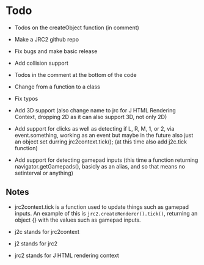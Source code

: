 <link rel="stylesheet" href=".md.css">

# Todo

 - Todos on the createObject function (in comment)

 - <done>Make a JRC2 github repo<done>

 - <done>Fix bugs and make basic release</done>
 
 - <done>Add collision support

 - Todos in the comment at the bottom of the code

 - <done>Change from a function to a class</done>

 - <done>Fix typos</done>

 - Add 3D support (also change name to jrc for J HTML Rendering Context, dropping 2D as it can also support 3D, not only 2D)

 - Add support for clicks as well as detecting if L, R, M, 1, or 2, via event.something, working as an event but maybe in the future also just an object set durring jrc2context.tick(); (at this time also add j2c.tick function)

 - Add support for detecting gamepad inputs (this time a function returning navigator.getGamepads(), basicly as an alias, and so that means no setinterval or anything)

 ## Notes

 - jrc2context.tick is a function used to update things such as gamepad inputs. An example of this is `jrc2.createRenderer().tick()`, returning an object {} with the values such as gamepad inputs.

 - j2c stands for jrc2context

 - j2 stands for jrc2

 - jrc2 stands for J HTML rendering context